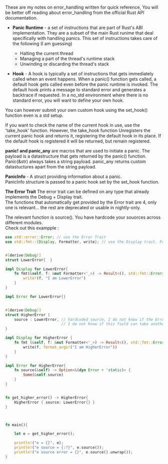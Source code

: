 
These are my notes on error_handling written for quick reference, You will be better off reading about error_handling from the official Rust API documentation.   



- **Panic Runtime** - a set of instructions that are part of Rust's ABI implementation. They are a subset of the main Rust runime that deal specifically with handling panics. This set of instructions takes care of the following (I am guessing) 
  - Halting the current thread
  - Managing a part of the thread's runtime stack
  - Unwinding or discarding the thread's stack


- **Hook** - A hook is typically a set of instructions that gets immediately called when an event happens. When a panic() function gets called, a default hook gets called even before the panic runtime is invoked. The default hook prints a message to standard error and generates a backtrace if requested. In a no_std environment where there is no standard error, you will want to define your own hook.   

You can however submit your own custom hook using the set_hook() function even is a std setup.  

If you want to check the name of the current hook in use, use the 'take_hook' function. However, the take_hook function Unregisters the current panic hook and returns it, registering the default hook in its place. If the default hook is registered it will be returned, but remain registered.  

**panic! and panic_any** are macros that are used to initiate a panic. The payload is a datastructure that gets returned by the panic() function. Panic(&str) always takes a string payload. panic_any returns custom datastuctures apart from the string payload. 

**PanicInfo** - A struct providing information about a panic.   
PanicInfo structure is passed to a panic hook set by the set_hook function.  

**The Error Trait** 
The error trait can be defined on any type that already implements the Debug + Display trait.  
The functions that automatically get provided by the Error trait are 4, only one is relevant... the rest are deprecated or usable in nightly-only.

The relevant function is source(). 
You have hardcode your souorces across different modules.  
Check out this exampple :
```rust
use std::error::Error; // use the Error Trait
use std::fmt::{Display, Formatter, write}; // use the Display trait. For an item to be able to implement the Error trait, it must first implement both Debug & Display traits


#[derive(Debug)]
struct LowerError{  }

impl Display for LowerError{
    fn fmt(&self, f: &mut Formatter<'_>) -> Result<(), std::fmt::Error> { 
        write!(f, "I am LowerError")
    }
}

impl Error for LowerError{}


#[derive(Debug)]
struct HigherError {
    source : LowerError, // hardcoded source, I do not know if the Error::source function requires this field to be hardcoded
                         // I do not know if this field can take another name... I do not kow if I can leave it out and still call the source() and get a Some(Err) 
}

impl Display for HigherError {
    fn fmt (&self, f: &mut Formatter<'_>) -> Result<(), std::fmt::Error>{
        write(f, format_args!("I am HigherError"))
    }
}

impl Error for HigherError{
    fn source(&self) -> Option<&(dyn Error + 'static)> {
        Some(&self.source)
    }
}


fn get_higher_error() -> HigherError{
    HigherError { source: LowerError{} }
}



fn main(){

    let e = get_higher_error();

    println!("e = {}", e);
    println!("e source = {:?}", e.source());
    println!("e source error = {}", e.source().unwrap());
}
```